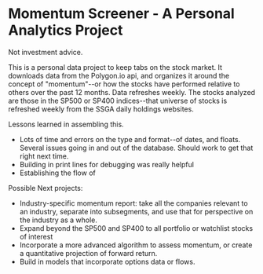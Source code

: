 # Momentum Screener - A Personal Analytics Project

Not investment advice.  


This is a personal data project to keep tabs on the stock market.  It downloads data from the Polygon.io api, and organizes it around the concept of "momentum"--or how the stocks have performed relative to others over the past 12 months.  Data refreshes weekly.  The stocks analyzed are those in the SP500 or SP400 indices--that universe of stocks is refreshed weekly from the SSGA daily holdings websites.

Lessons learned in assembling this.
- Lots of time and errors on the type and format--of dates, and floats.  Several issues going in and out of the database.  Should work to get that right next time.
- Building in print lines for debugging was really helpful
- Establishing the flow of

Possible Next projects:
- Industry-specific momentum report: take all the companies relevant to an industry, separate into subsegments, and use that for perspective on the industry as a whole.
- Expand beyond the SP500 and SP400 to all portfolio or watchlist stocks of interest
- Incorporate a more advanced algorithm to assess momentum, or create a quantitative projection of forward return.
- Build in models that incorporate options data or flows.


